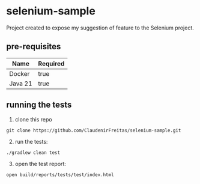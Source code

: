 # selenium-sample
Project created to expose my suggestion of feature to the Selenium project.

## pre-requisites

| Name    | Required |
|---------|----------|
| Docker  | true     |
| Java 21 | true     |


## running the tests
1. clone this repo
```
git clone https://github.com/ClaudenirFreitas/selenium-sample.git
```

2. run the tests:
```
./gradlew clean test
```

3. open the test report:
```
open build/reports/tests/test/index.html
```
